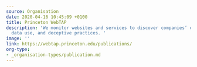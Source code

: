 ```yaml
---
source: Organisation
date: 2020-04-16 10:45:09 +0100
title: Princeton WebTAP
description: 'We monitor websites and services to discover companies’ data collection,
  data use, and deceptive practices. '
image: ''
link: https://webtap.princeton.edu/publications/
org-type: 
- _organisation-types/publication.md
---
```


